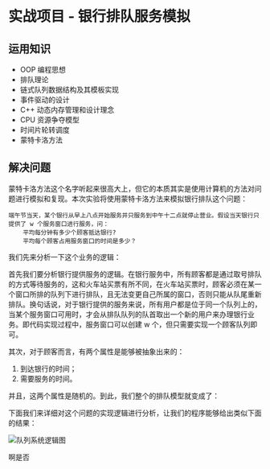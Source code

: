# 实战项目 - 银行排队服务模拟

## 运用知识

- OOP 编程思想
- 排队理论
- 链式队列数据结构及其模板实现
- 事件驱动的设计
- C++ 动态内存管理和设计理念
- CPU 资源争夺模型
- 时间片轮转调度
- 蒙特卡洛方法

## 解决问题

蒙特卡洛方法这个名字听起来很高大上，但它的本质其实是使用计算机的方法对问题进行模拟和复现。本次实验将使用蒙特卡洛方法来模拟银行排队这个问题：

```
端午节当天，某个银行从早上八点开始服务并只服务到中午十二点就停止营业。假设当天银行只提供了 w 个服务窗口进行服务，问：
	平均每分钟有多少个顾客抵达银行?
    平均每个顾客占用服务窗口的时间是多少？
```

我们先来分析一下这个业务的逻辑：

首先我们要分析银行提供服务的逻辑。在银行服务中，所有顾客都是通过取号排队的方式等待服务的，这和火车站买票有所不同，在火车站买票时，顾客必须在某一个窗口所排的队列下进行排队，且无法变更自己所属的窗口，否则只能从队尾重新排队。换句话说，对于银行提供的服务来说，所有用户都是位于同一个队列上的，当某个服务窗口可用时，才会从排队队列的队首取出一个新的用户来办理银行业务。即代码实现过程中，服务窗口可以创建  w 个，但只需要实现一个顾客队列即可。

其次，对于顾客而言，有两个属性是能够被抽象出来的：

1. 到达银行的时间；
2. 需要服务的时间。

并且，这两个属性是随机的。到此，我们整个的排队模型就变成了：

下面我们来详细对这个问题的实现逻辑进行分析，让我们的程序能够给出类似下面的结果：

![队列系统逻辑图](http://static.codeceo.com/images/2016/07/72209348c918d96afb72b0b06b84258d_r.png)

啊是否